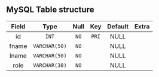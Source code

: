  ## MySQL Table structure 
 
 Field	|	Type	|	Null	|	Key	|	Default	|	Extra	
:----:|:----:|:----:|:----:|:----:|:----:
 id |  `INT` |  `NO` |  `PRI` |  NULL |   | 
 fname |  `VARCHAR(50)` |  `NO` |   |  NULL |   | 
 lname |  `VARCHAR(50)` |  `NO` |   |  NULL |   | 
 role |  `VARCHAR(30)` |  `NO` |   |  NULL |   |
